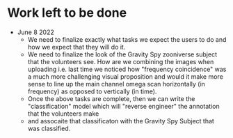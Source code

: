# Work left to be done

* June 8 2022
  * We need to finalize exactly what tasks we expect the users to do and how we expect that they will do it.
  * We need to finalize the look of the Gravity Spy zooniverse subject that the volunteers see. How are we combining the images when uploading
      i.e. last time we noticed how "frequency coincidence" was a much more challenging visual proposition 
      and would it make more sense to line up the main channel omega scan horizontally (in frequency) as opposed to vertically (in time).
  * Once the above tasks are complete, then we can write the "classification" model which will "reverse engineer" the annotation that the volunteers make
  * and assocaite that classificaton with the Gravity Spy Subject that was classified.
